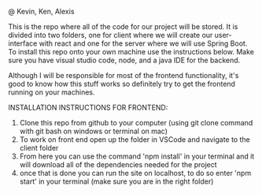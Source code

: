 @ Kevin, Ken, Alexis

This is the repo where all of the code for our project will be stored.
It is divided into two folders, one for client where we will create our user-interface with react and one for the server where we will use Spring Boot.
To install this repo onto your own machine use the instructions below. Make sure you have visual studio code, node, and a java IDE for the backend.

Although I will be responsible for most of the frontend functionality, it's good to know how this stuff works so definitely try to get the frontend running on your machines.

INSTALLATION INSTRUCTIONS FOR FRONTEND:
1. Clone this repo from github to your computer (using git clone command with git bash on windows or terminal on mac)
3. To work on front end open up the folder in VSCode and navigate to the client folder
4. From here you can use the command 'npm install' in your terminal and it will download all of the dependencies needed for the project
5. once that is done you can run the site on localhost, to do so enter 'npm start' in your terminal (make sure you are in the right folder)
